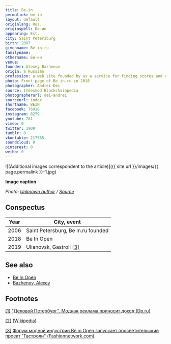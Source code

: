 ```yaml
---
title: Be-in
permalink: be-in
layout: default
originlang: Rus.
originspell: Би-ин
appearing: Est.
city: Saint Petersburg
birth: 2007
givenname: Be-in.ru
familyname:
othername: Би-ин
venue:  
founder: Alexey Bazhenov
origin: a Russian
profession: a web site founded by as a service for finding stores and clothes, as well as an online basket for shopping in the largest online stores in Moscow
photo: Front page of Be-in.ru in 2018
photographer: Andrei Dei
source: Indexmod Blockchainpedia
photographerurl: dei-andrei
sourceurl: index
shortname: BEIN
facebook: 76918
instagram: 8279
youtube: 781
vimeo: 0
twitter: 1909
tumblr: 0
vkontakte: 217565
soundcloud: 0
pinterest: 0
weibo: 0
---
```


<!---
To edit top block see
icon "Meta Data"
on right menu
Full edit instructions
indexmod.gq/edit
-->

![(Additional images correspondent to the article)]({{ site.url }}/images/{{ page.permalink }}-1.jpg)

**Image caption**

*Photo: [Unknown author](index) / [Source](index)*


## Сonspectus

|Year|City, event|
|-|-|
|2006|Saint Petersburg, Be In.ru founded|
|2018|Be In Open|
|2019|Ulianovsk, Gastroli <span id="a3">[\[3\]](#f3)</span>|

## See also

+ [Be In Open](be-in-open)
+ [Bazhenov, Alexey](bazhenov-alexey)

## Footnotes

[[1]](#a1) <span id="f1"></span> ["Деловой Петербург". Модная реклама приносит доход (Dp.ru)](https://www.dp.ru/a/2013/10/29/Modnaja_reklama_prinosit_d)

[[2]](#a2) <span id="f2"></span> [(Wikipedia)](index)

[[3]](#a3) <span id="f3"></span> [Форум модной индустрии Be in Open запускает просветительский проект "Гастроли" (Fashionnetwork.com)](https://ru.fashionnetwork.com/news/Forum-modnoy-industrii-Be-in-Open-zapuskayet-prosvetitel%CA%B9skiy-proyekt-Gastroli-,1131889.html#.XXtx9dMzbUI)
